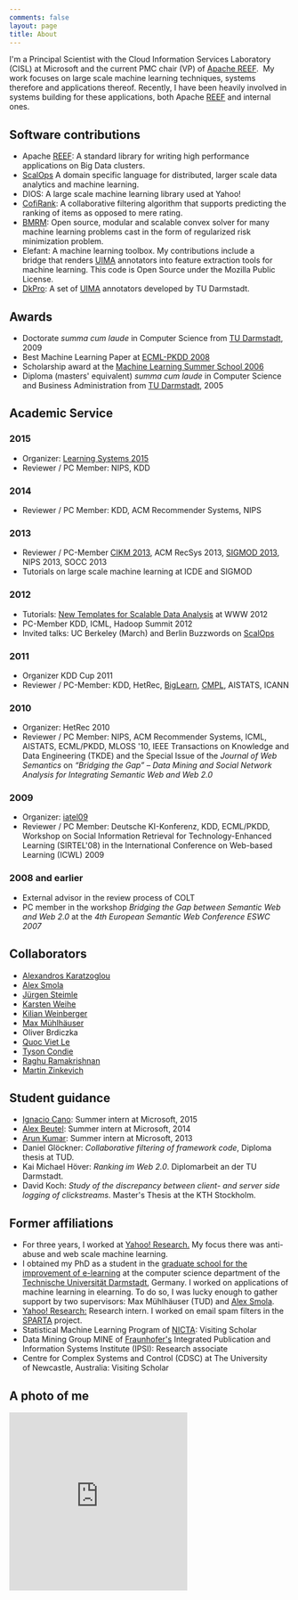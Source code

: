 ```yaml
---
comments: false
layout: page
title: About
---
```



I'm a Principal Scientist with the Cloud Information Services Laboratory (CISL) at Microsoft and the current PMC chair (VP) of [Apache REEF][REEF].  My work focuses on large scale machine learning techniques, systems therefore and applications thereof. Recently, I have been heavily involved in systems building for these applications, both Apache [REEF] and internal ones.


## Software contributions

  * Apache [REEF]: A standard library for writing high performance applications on Big Data clusters.
  * [ScalOps] A domain specific language for distributed, larger scale data analytics and machine learning.
  * DIOS: A large scale machine learning library used at Yahoo!
  * [CofiRank](http://www.cofirank.org): A collaborative filtering algorithm that supports predicting the ranking of items as opposed to mere rating.
  * [BMRM](http://users.rsise.anu.edu.au/~chteo/BMRM.html): Open source, modular and scalable convex solver for many machine learning problems cast in the form of regularized risk minimization problem.
  * Elefant: A machine learning toolbox. My contributions include a bridge that renders [UIMA] annotators into feature extraction tools for machine learning. This code is Open Source under the Mozilla Public License.
  * [DkPro](http://www.ukp.tu-darmstadt.de/software/repository): A set of [UIMA] annotators developed by TU Darmstadt.

## Awards

  * Doctorate _summa cum laude_ in Computer Science from [TU Darmstadt](http://www.tu-darmstadt.de), 2009
  * Best Machine Learning Paper at [ECML-PKDD 2008](http://www.ecmlpkdd2008.org/)
  * Scholarship award at the [Machine Learning Summer School 2006](http://canberra06.mlss.cc/)
  * Diploma (masters' equivalent) _summa cum laude_ in Computer Science and Business Administration from [TU Darmstadt](http://www.tu-darmstadt.de), 2005

## Academic Service

### 2015
  * Organizer: [Learning Systems 2015](http://learningsys.org)
  * Reviewer / PC Member: NIPS, KDD

### 2014
  * Reviewer / PC Member: KDD, ACM Recommender Systems, NIPS

### 2013
  * Reviewer / PC-Member [CIKM 2013](http://www.cikm2013.org/), ACM RecSys 2013, [SIGMOD 2013](http://www.sigmod.org/2013/), NIPS 2013, SOCC 2013
  * Tutorials on large scale machine learning at ICDE and SIGMOD

### 2012
  * Tutorials: [New Templates for Scalable Data Analysis]({{site.url}}/2012/04/06/www-2012-tutorial-new-templates-for-scalable-data-analysis/) at WWW 2012
  * PC-Member KDD, ICML, Hadoop Summit 2012
  * Invited talks: UC Berkeley (March) and Berlin Buzzwords on [ScalOps]

### 2011
  * Organizer KDD Cup 2011
  * Reviewer / PC-Member: KDD, HetRec, [BigLearn](http://biglearn.org/), [CMPL](https://sites.google.com/site/cmplnips11/), AISTATS, ICANN

### 2010
  * Organizer: HetRec 2010
  * Reviewer / PC Member: NIPS, ACM Recommender Systems, ICML, AISTATS, ECML/PKDD, MLOSS '10, IEEE Transactions on Knowledge and Data Engineering (TKDE) and the Special Issue of the _Journal of Web Semantics_ on _“Bridging the Gap” – Data Mining and Social Network Analysis for Integrating Semantic Web and Web 2.0_

### 2009
  * Organizer: [iatel09](http://www.gkel.tu-darmstadt.de/iatel/)
  * Reviewer / PC Member: Deutsche KI-Konferenz, KDD, ECML/PKDD, Workshop on Social Information Retrieval for Technology-Enhanced Learning (SIRTEL'08) in the International Conference on Web-based Learning (ICWL) 2009

### 2008 and earlier
  * External advisor in the review process of COLT
  * PC member in the workshop _Bridging the Gap between Semantic Web and Web 2.0_ at the _4th European Semantic Web Conference ESWC 2007_

## Collaborators
  * [Alexandros Karatzoglou](http://www.ci.tuwien.ac.at/people/Karatzoglou_Alexandros.html)
  * [Alex Smola][smolix]
  * [Jürgen Steimle](http://embodied.mpi-inf.mpg.de/people/jurgen-steimle)
  * [Karsten Weihe](https://www.algo.informatik.tu-darmstadt.de/)
  * [Kilian Weinberger](http://www.cs.cornell.edu/~kilian/)
  * [Max Mühlhäuser](http://www.tk.informatik.tu-darmstadt.de/)
  * Oliver Brdiczka
  * [Quoc Viet Le](http://ai.stanford.edu/~quocle/)
  * [Tyson Condie](http://clash.cs.ucla.edu/)
  * [Raghu Ramakrishnan](http://pages.cs.wisc.edu/~raghu/)
  * [Martin Zinkevich](http://martin.zinkevich.org/)

## Student guidance
  * [Ignacio Cano](http://homes.cs.washington.edu/~icano/): Summer intern at Microsoft, 2015
  * [Alex Beutel](http://alexbeutel.com/): Summer intern at Microsoft, 2014
  * [Arun Kumar](http://pages.cs.wisc.edu/~arun/): Summer intern at Microsoft, 2013
  * Daniel Glöckner: _Collaborative filtering of framework code_, Diploma thesis at TUD.
  * Kai Michael Höver: _Ranking im Web 2.0_. Diplomarbeit an der TU Darmstadt.
  * David Koch: _Study of the discrepancy between client- and server side logging of clickstreams_. Master's Thesis at the KTH Stockholm.

## Former affiliations
  * For three years, I worked at [Yahoo! Research.](http://research.yahoo.com/) My focus there was anti-abuse and web scale machine learning.
  * I obtained my PhD as a student in the [graduate school for the improvement of e-learning](http://www.gkel.tu-darmstadt.de) at the computer science department of the [Technische Universität Darmstadt](http://www.tu-darmstadt.de), Germany. I worked on applications of machine learning in elearning. To do so, I was lucky enough to gather support by two supervisors: Max Mühlhäuser (TUD) and [Alex Smola][smolix].
  * [Yahoo! Research:](http://labs.yahoo.com) Research intern. I worked on email spam filters in the [SPARTA](http://research.yahoo.com/node/2446) project.
  * Statistical Machine Learning Program of [NICTA](http://www.nicta.com.au): Visiting Scholar
  * Data Mining Group MINE of [Fraunhofer's](http://www.fraunhofer.de) Integrated Publication and Information Systems Institute (IPSI): Research associate
  * Centre for Complex Systems and Control (CDSC) at The University of Newcastle, Australia: Visiting Scholar

## A photo of me

<iframe src="https://onedrive.live.com/embed?cid=5801726772BFC3DA&resid=5801726772BFC3DA%213015&authkey=ADnJ8pHZNn7fkkc" width="320" height="320" frameborder="0" scrolling="no"></iframe>


[UIMA]: http://uima.apache.org
[REEF]: http://reef.apache.org
[ScalOps]: {{site.url}}/publication/2011/11/21/machine-learning-in-scalops-a-higher-order-cloud-computing-language/
[BigLearn]: http://biglearn.org/
[smolix]: http://alex.smola.org

